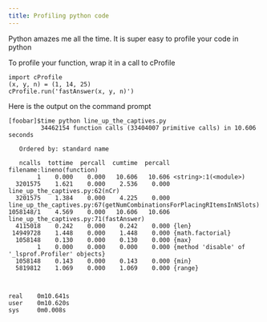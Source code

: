 ```yaml
---
title: Profiling python code
---
```


Python amazes me all the time. It is super easy to profile your code in python


To profile your function, wrap it in a call to cProfile

```
import cProfile
(x, y, n) = (1, 14, 25)
cProfile.run('fastAnswer(x, y, n)')
```

Here is the output on the command prompt

```
[foobar]$time python line_up_the_captives.py 
         34462154 function calls (33404007 primitive calls) in 10.606 seconds

   Ordered by: standard name

   ncalls  tottime  percall  cumtime  percall filename:lineno(function)
        1    0.000    0.000   10.606   10.606 <string>:1(<module>)
  3201575    1.621    0.000    2.536    0.000 line_up_the_captives.py:62(nCr)
  3201575    1.384    0.000    4.225    0.000 line_up_the_captives.py:67(getNumCombinationsForPlacingRItemsInNSlots)
1058148/1    4.569    0.000   10.606   10.606 line_up_the_captives.py:71(fastAnswer)
  4115018    0.242    0.000    0.242    0.000 {len}
 14949728    1.448    0.000    1.448    0.000 {math.factorial}
  1058148    0.130    0.000    0.130    0.000 {max}
        1    0.000    0.000    0.000    0.000 {method 'disable' of '_lsprof.Profiler' objects}
  1058148    0.143    0.000    0.143    0.000 {min}
  5819812    1.069    0.000    1.069    0.000 {range}



real    0m10.641s
user    0m10.620s
sys     0m0.008s
```
